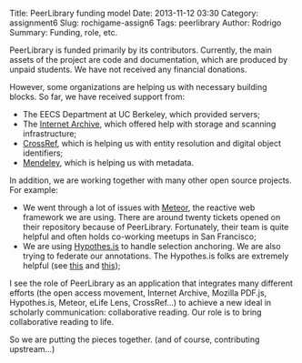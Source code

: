 Title: PeerLibrary funding model
Date: 2013-11-12 03:30 
Category: assignment6
Slug: rochigame-assign6
Tags: peerlibrary
Author: Rodrigo
Summary: Funding, role, etc.

PeerLibrary is funded primarily by its contributors. Currently, the main assets of the project are code and documentation, which are produced by unpaid students. We have not received any financial donations.

However, some organizations are helping us with necessary building blocks. So far, we have received support from:

* The EECS Department at UC Berkeley, which provided servers;
* The [Internet Archive](http://archive.org/), which offered help with storage and scanning infrastructure;
* [CrossRef](http://www.crossref.org/), which is helping us with entity resolution and digital object identifiers;
* [Mendeley](http://www.mendeley.com/), which is helping us with metadata.

In addition, we are working together with many other open source projects. For example:

* We went through a lot of issues with [Meteor](https://github.com/meteor/meteor), the reactive web framework we are using. There are around twenty tickets opened on their repository because of PeerLibrary. Fortunately, their team is quite helpful and often holds co-working meetups in San Francisco;
* We are using [Hypothes.is](http://hypothes.is/) to handle selection anchoring. We are also trying to federate our annotations. The Hypothes.is folks are extremely helpful (see [this](https://github.com/hypothesis/h/pull/904) and [this](https://github.com/hypothesis/h/issues/905));

I see the role of PeerLibrary as an application that integrates many different efforts (the open access movement, Internet Archive, Mozilla PDF.js, Hypothes.is, Meteor, eLife Lens, CrossRef...) to achieve a new ideal in scholarly communication: collaborative reading. Our role is to bring collaborative reading to life.

So we are putting the pieces together. (and of course, contributing upstream...)
